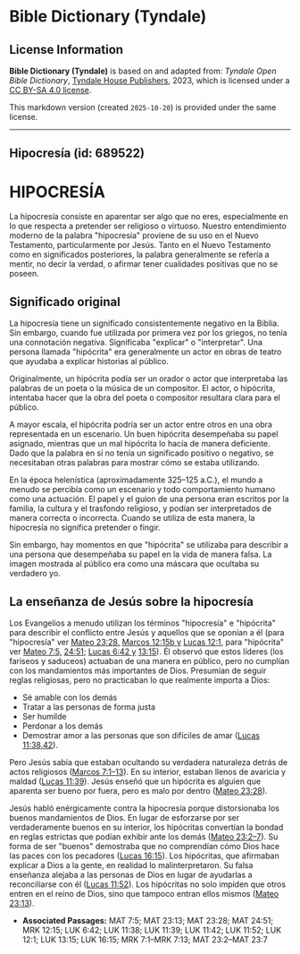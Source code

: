 # Bible Dictionary (Tyndale)

## License Information

**Bible Dictionary (Tyndale)** is based on and adapted from: _Tyndale Open Bible Dictionary_, [Tyndale House Publishers](https://tyndaleopenresources.com/), 2023, which is licensed under a [CC BY-SA 4.0 license](https://creativecommons.org/licenses/by-sa/4.0/legalcode.en).

This markdown version (created `2025-10-20`) is provided under the same license.



--------------------------------

## Hipocresía (id: 689522)

HIPOCRESÍA
==========

La hipocresía consiste en aparentar ser algo que no eres, especialmente en lo que respecta a pretender ser religioso o virtuoso. Nuestro entendimiento moderno de la palabra "hipocresía" proviene de su uso en el Nuevo Testamento, particularmente por Jesús. Tanto en el Nuevo Testamento como en significados posteriores, la palabra generalmente se refería a mentir, no decir la verdad, o afirmar tener cualidades positivas que no se poseen.

Significado original
--------------------

La hipocresía tiene un significado consistentemente negativo en la Biblia. Sin embargo, cuando fue utilizada por primera vez por los griegos, no tenía una connotación negativa. Significaba "explicar" o "interpretar". Una persona llamada "hipócrita" era generalmente un actor en obras de teatro que ayudaba a explicar historias al público.

Originalmente, un hipócrita podía ser un orador o actor que interpretaba las palabras de un poeta o la música de un compositor. El actor, o hipócrita, intentaba hacer que la obra del poeta o compositor resultara clara para el público.

A mayor escala, el hipócrita podría ser un actor entre otros en una obra representada en un escenario. Un buen hipócrita desempeñaba su papel asignado, mientras que un mal hipócrita lo hacía de manera deficiente. Dado que la palabra en sí no tenía un significado positivo o negativo, se necesitaban otras palabras para mostrar cómo se estaba utilizando.

En la época helenística (aproximadamente 325–125 a.C.), el mundo a menudo se percibía como un escenario y todo comportamiento humano como una actuación. El papel y el guion de una persona eran escritos por la familia, la cultura y el trasfondo religioso, y podían ser interpretados de manera correcta o incorrecta. Cuando se utiliza de esta manera, la hipocresía no significa pretender o fingir.

Sin embargo, hay momentos en que "hipócrita" se utilizaba para describir a una persona que desempeñaba su papel en la vida de manera falsa. La imagen mostrada al público era como una máscara que ocultaba su verdadero yo.

La enseñanza de Jesús sobre la hipocresía
-----------------------------------------

Los Evangelios a menudo utilizan los términos "hipocresía" e "hipócrita" para describir el conflicto entre Jesús y aquellos que se oponían a él (para "hipocresía" ver [Mateo 23:28,](https://ref.ly/Matt23:28) [Marcos 12:15b y](https://ref.ly/Mark12:15) [Lucas 12:1,](https://ref.ly/Luke12:1) para "hipócrita" ver [Mateo 7:5,](https://ref.ly/Matt7:5) [24:51;](https://ref.ly/Matt24:51) [Lucas 6:42 y](https://ref.ly/Luke6:42) [13:15](https://ref.ly/Luke13:15)). Él observó que estos líderes (los fariseos y saduceos) actuaban de una manera en público, pero no cumplían con los mandamientos más importantes de Dios. Presumían de seguir reglas religiosas, pero no practicaban lo que realmente importa a Dios:

* Sé amable con los demás
* Tratar a las personas de forma justa
* Ser humilde
* Perdonar a los demás
* Demostrar amor a las personas que son difíciles de amar ([Lucas 11:38,42](https://ref.ly/Luke11:38,Luke11:42)).

Pero Jesús sabía que estaban ocultando su verdadera naturaleza detrás de actos religiosos ([Marcos 7:1–13](https://ref.ly/Mark7:1-Mark7:13)). En su interior, estaban llenos de avaricia y maldad ([Lucas 11:39](https://ref.ly/Luke11:39)). Jesús enseñó que un hipócrita es alguien que aparenta ser bueno por fuera, pero es malo por dentro ([Mateo 23:28](https://ref.ly/Matt23:28)).

Jesús habló enérgicamente contra la hipocresía porque distorsionaba los buenos mandamientos de Dios. En lugar de esforzarse por ser verdaderamente buenos en su interior, los hipócritas convertían la bondad en reglas estrictas que podían exhibir ante los demás ([Mateo 23:2–7](https://ref.ly/Matt23:2-Matt23:7)). Su forma de ser "buenos" demostraba que no comprendían cómo Dios hace las paces con los pecadores ([Lucas 16:15](https://ref.ly/Luke16:15)). Los hipócritas, que afirmaban explicar a Dios a la gente, en realidad lo malinterpretaron. Su falsa enseñanza alejaba a las personas de Dios en lugar de ayudarlas a reconciliarse con él ([Lucas 11:52](https://ref.ly/Luke11:52)). Los hipócritas no solo impiden que otros entren en el reino de Dios, sino que tampoco entran ellos mismos ([Mateo 23:13](https://ref.ly/Matt23:13)).

* **Associated Passages:** MAT 7:5; MAT 23:13; MAT 23:28; MAT 24:51; MRK 12:15; LUK 6:42; LUK 11:38; LUK 11:39; LUK 11:42; LUK 11:52; LUK 12:1; LUK 13:15; LUK 16:15; MRK 7:1–MRK 7:13; MAT 23:2–MAT 23:7

